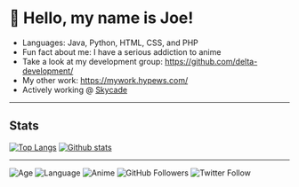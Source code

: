 # 👋 Hello, my name is Joe!

* Languages: Java, Python, HTML, CSS, and PHP
* Fun fact about me: I have a serious addiction to anime
* Take a look at my development group: https://github.com/delta-development/
* My other work: https://mywork.hypews.com/
* Actively working @ [Skycade](https://discord.gg/skycade)

***
## Stats
[![Top Langs](https://github-readme-stats.vercel.app/api/top-langs/?username=hypewsthedev&layout=compact)](https://github.com/anuraghazra/github-readme-stats)
[![Github stats](https://github-readme-stats.vercel.app/api?username=hypewsthedev)](https://github.com/anuraghazra/github-readme-stats)


***
![Age](https://img.shields.io/badge/Age-16-success?style=for-the-badge) ![Language](https://img.shields.io/badge/Language-Java-orange?style=for-the-badge) ![Anime](https://img.shields.io/badge/Crippling%20Anime%20Addiction%3F-Yes-critical?style=for-the-badge) ![GitHub Followers](https://img.shields.io/github/followers/hypewsthedev?style=for-the-badge) ![Twitter Follow](https://img.shields.io/twitter/follow/joehosten_?style=for-the-badge)
